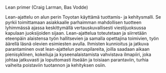 Lean primer (Craig Larman, Bas Vodde)

Lean-ajattelu on alun perin Toyotan käyttämä tuottamis- ja kehitysmalli. Se pyrkii toimittamaan asiakkaalle parhaimman mahdollisen tuotteen lyhimmässä ajassa keskittymällä vertauskuvallisesti viestijuoksussa kapulaan juoksijoiden sijaan. Lean-ajattelua toteutetaan ja siirretään eteenpäin alaistensa työn hallitsevien ja samalla opettajina toimivien, työn äärellä läsnä olevien esimiesten avulla. Ihmisten kunnioitus ja jatkuva parantaminen ovat lean-ajattelun peruspilareita, joilla saadaan aikaan pienisyklinen, kokeiluja ja kyseenalaistamista vahvistava ilmapiiri, joka johtaa jatkuvasti ja loputtomasti itseään ja toisiaan parantaviin, turhia vaiheita poistaviin tuotannon ja kehityksen osiin.

